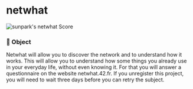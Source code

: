 # netwhat
![sunpark's netwhat Score](https://badge42.herokuapp.com/api/project/sunpark/netwhat)

### 🎯 Object
Netwhat will allow you to discover the network and to understand how it works. This will allow you to understand how some things you already use in your everyday life, without even knowing it. For that you will answer a questionnaire on the website netwhat.42.fr. If you unregister this project, you will need to wait three days before you can retry the subject.

